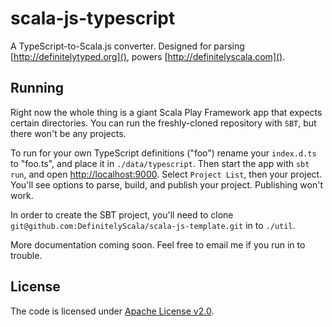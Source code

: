 # scala-js-typescript

A TypeScript-to-Scala.js converter. 
Designed for parsing [http://definitelytyped.org](), powers [http://definitelyscala.com]().

## Running

Right now the whole thing is a giant Scala Play Framework app that expects certain directories.
You can run the freshly-cloned repository with `SBT`, but there won't be any projects.

To run for your own TypeScript definitions ("foo") rename your `index.d.ts` to "foo.ts", and place it in `./data/typescript`.
Then start the app with `sbt run`, and open [http://localhost:9000](). Select `Project List`, then your project.
You'll see options to parse, build, and publish your project. Publishing won't work.

In order to create the SBT project, you'll need to clone `git@github.com:DefinitelyScala/scala-js-template.git` in to `./util`.

More documentation coming soon. Feel free to email me if you run in to trouble.

## License

The code is licensed under [Apache License v2.0](http://www.apache.org/licenses/LICENSE-2.0).
